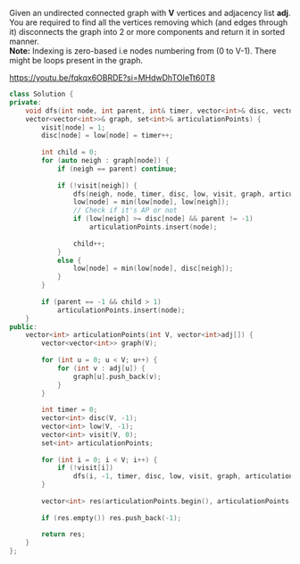 Given an undirected connected graph with **V** vertices and adjacency list **adj**. You are required to find all the vertices removing which (and edges through it) disconnects the graph into 2 or more components and return it in sorted manner.  
**Note:** Indexing is zero-based i.e nodes numbering from (0 to V-1). There might be loops present in the graph.

https://youtu.be/fqkqx6OBRDE?si=MHdwDhTOIeTt60T8

```cpp
class Solution {
private:
    void dfs(int node, int parent, int& timer, vector<int>& disc, vector<int>& low, vector<int>& visit,
    vector<vector<int>>& graph, set<int>& articulationPoints) {
        visit[node] = 1;
        disc[node] = low[node] = timer++;
        
        int child = 0;
        for (auto neigh : graph[node]) {
            if (neigh == parent) continue;
            
            if (!visit[neigh]) {
                dfs(neigh, node, timer, disc, low, visit, graph, articulationPoints);
                low[node] = min(low[node], low[neigh]);
                // Check if it's AP or not
                if (low[neigh] >= disc[node] && parent != -1)
                    articulationPoints.insert(node);
            
                child++;
            }
            else {
                low[node] = min(low[node], disc[neigh]);
            }
        }
        
        if (parent == -1 && child > 1)
            articulationPoints.insert(node);
    }
public:
    vector<int> articulationPoints(int V, vector<int>adj[]) {
        vector<vector<int>> graph(V);
        
        for (int u = 0; u < V; u++) {
            for (int v : adj[u]) {
                graph[u].push_back(v);
            }
        }
        
        int timer = 0;
        vector<int> disc(V, -1);
        vector<int> low(V, -1);
        vector<int> visit(V, 0);
        set<int> articulationPoints;
        
        for (int i = 0; i < V; i++) {
            if (!visit[i])
                dfs(i, -1, timer, disc, low, visit, graph, articulationPoints);
        }
        
        vector<int> res(articulationPoints.begin(), articulationPoints.end());
        
        if (res.empty()) res.push_back(-1);
        
        return res;
    }
};
```